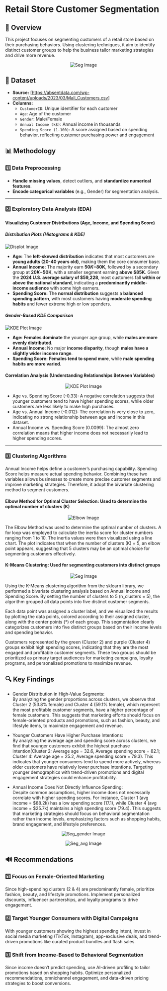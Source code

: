 # Retail Store Customer Segmentation
## 📌 Overview
This project focuses on segmenting customers of a retail store based on their purchasing behaviors. Using clustering techniques, it aim to identify distinct customer groups to help the business tailor marketing strategies and drive more revenue.

<div align="center">

![Seg Image](https://github.com/Jasonqian123/RetailStoreCustomerSegmentation/blob/main/seg.png?raw=true)

</div>

## 📂 Dataset
- **Source:** [https://absentdata.com/wp-content/uploads/2023/03/Mall_Customers.csv]
- **Columns:**
  - `CustomerID`: Unique identifier for each customer
  - `Age`: Age of the customer
  - `Gender`: Male/Female
  - `Annual Income (k$)`: Annual income in thousands
  - `Spending Score (1-100)`: A score assigned based on spending behavior, reflecting customer purchasing power and engagement

## 📊 **Methodology**  

### 1️⃣ **Data Preprocessing**  
- **Handle missing values**, detect outliers, and **standardize numerical features**.  
- **Encode categorical variables** (e.g., Gender) for segmentation analysis.  

---

### 2️⃣ **Exploratory Data Analysis (EDA)**  

#### **Visualizing Customer Distributions** (Age, Income, and Spending Score)  

##### **Distribution Plots (Histograms & KDE)**  
![Displot Image](https://github.com/Jasonqian123/RetailStoreCustomerSegmentation/blob/main/distmix.png?raw=true)  

- **Age:** The **left-skewed distribution** indicates that most customers are **young adults (20-40 years old)**, making them the core consumer base.  
- **Annual Income:** The majority earn **$50K-$80K**, followed by a secondary group at **$20K-$50K**, with a smaller segment earning **above $85K**. Given the **2024 U.S. average salary of $59,228**, most customers fall **within or above the national standard**, indicating a **predominantly middle-income audience** with some high earners.  
- **Spending Score:** The **normal distribution** suggests a **balanced spending pattern**, with most customers having **moderate spending habits** and fewer extreme high or low spenders.  

##### **Gender-Based KDE Comparison**  
![KDE Plot Image](https://github.com/Jasonqian123/RetailStoreCustomerSegmentation/blob/main/kdemix.png?raw=true)  

- **Age:** **Females dominate** the younger age group, while **males are more evenly distributed**.  
- **Annual Income:** No major **income disparity**, though **males have a slightly wider income range**.  
- **Spending Score:** **Females tend to spend more**, while **male spending habits are more varied**.  

#### **Correlation Analysis** (Understanding Relationships Between Variables)  

<div align="center">

![KDE Plot Image](https://github.com/Jasonqian123/RetailStoreCustomerSegmentation/blob/main/corr.png?raw=true)

</div>

- Age vs. Spending Score (-0.33): A negative correlation suggests that younger customers tend to have higher spending scores, while older customers are less likely to make high purchases.
- Age vs. Annual Income (-0.012): The correlation is very close to zero, indicating no strong relationship between age and income in this dataset.
- Annual Income vs. Spending Score (0.0099): The almost zero correlation means that higher income does not necessarily lead to higher spending scores.
  
---
### 3️⃣ **Clustering Algorithms**
Annual Income helps define a customer’s purchasing capability. Spending Score helps measure actual spending behavior. Combining these two variables allows businesses to create more precise customer segments and improve marketing strategies. Therefore, it adopt the bivariate clustering method to segment customers.

#### **Elbow Method for Optimal Cluster Selection**: Used to determine the optimal number of clusters (K)

<div align="center">

![Elbow Image](https://github.com/Jasonqian123/RetailStoreCustomerSegmentation/blob/main/elbow.png?raw=true)

</div>

The Elbow Method was used to determine the optimal number of clusters. A for loop was employed to calculate the inertia score for cluster numbers ranging from 1 to 10. The inertia values were then visualized using a line chart. The plot indicates that when the number of clusters (K) = 5, an elbow point appears, suggesting that 5 clusters may be an optimal choice for segmenting customers effectively.

#### **K-Means Clustering**: Used for segmenting customers into distinct groups

<div align="center">

![Seg Image](https://github.com/Jasonqian123/RetailStoreCustomerSegmentation/blob/main/seg.png?raw=true)

</div>

Using the K-Means clustering algorithm from the sklearn library, we performed a bivariate clustering analysis based on Annual Income and Spending Score. By setting the number of clusters to 5 (n_clusters = 5), the algorithm grouped all data points into five distinct customer segments.<br>

Each data point was assigned a cluster label, and we visualized the results by plotting the data points, colored according to their assigned cluster, along with the center points (*) of each group. This segmentation clearly categorizes customers into five distinct groups based on their income levels and spending behavior.<br>

Customers represented by the green (Cluster 2) and purple (Cluster 4) groups exhibit high spending scores, indicating that they are the most engaged and profitable customer segments. These two groups should be prioritized as primary target audiences for marketing campaigns, loyalty programs, and personalized promotions to maximize revenue.


## 🔍 Key Findings

- Gender Distribution in High-Value Segments:<br>
  By analyzing the gender proportions across clusters, we observe that Cluster 2 (53.8% female) and Cluster 4 (59.1% female), which represent the most profitable customer segments, have a higher percentage of female customers. This suggests that marketing efforts should focus on female-oriented products and promotions, such as fashion, beauty, and lifestyle items, to maximize engagement and revenue.
  
- Younger Customers Have Higher Purchase Intentions:<br>
  By analyzing the average age and spending score across clusters, we find that younger customers exhibit the highest purchase intention(Cluster 2: Average age = 32.6, Average spending score = 82.1; Cluster 4: Average age = 25.2, Average spending score = 79.3). This indicates that younger consumers tend to spend more actively, whereas older customers have relatively lower purchase intentions. Targeting younger demographics with trend-driven promotions and digital engagement strategies could enhance profitability.
  
- Annual Income Does Not Directly Influence Spending:<br>
  Despite common assumptions, higher income does not necessarily correlate with higher spending scores. For instance, Cluster 1 (avg income = $88.2k) has a low spending score (17.1), while Cluster 4 (avg income = $25.7k) maintains a high spending score (79.4). This suggests that marketing strategies should focus on behavioral segmentation rather than income levels, emphasizing factors such as shopping habits, brand engagement, and lifestyle preferences.

<div align="center">

![Seg_gender Image](https://github.com/Jasonqian123/RetailStoreCustomerSegmentation/blob/main/seg_gender.png?raw=true)

</div>

<div align="center">

![Seg_avg Image](https://github.com/Jasonqian123/RetailStoreCustomerSegmentation/blob/main/seg_avg.png?raw=true)

</div>

## 🔊 Recommendations
### **1️⃣ Focus on Female-Oriented Marketing**
Since high-spending clusters (2 & 4) are predominantly female, prioritize fashion, beauty, and lifestyle promotions. Implement personalized discounts, influencer partnerships, and loyalty programs to drive engagement. 

### **2️⃣ Target Younger Consumers with Digital Campaigns**  
With younger customers showing the highest spending intent, invest in social media marketing (TikTok, Instagram), app-exclusive deals, and trend-driven promotions like curated product bundles and flash sales.

### **3️⃣ Shift from Income-Based to Behavioral Segmentation**  
Since income doesn’t predict spending, use AI-driven profiling to tailor promotions based on shopping habits. Optimize personalized recommendations, omnichannel engagement, and data-driven pricing strategies to boost conversions.

